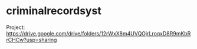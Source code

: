# criminalrecordsyst
Project:
https://drive.google.com/drive/folders/12rWxX8m4UVQOjrLroqxD8R9mKbRrCHCw?usp=sharing
